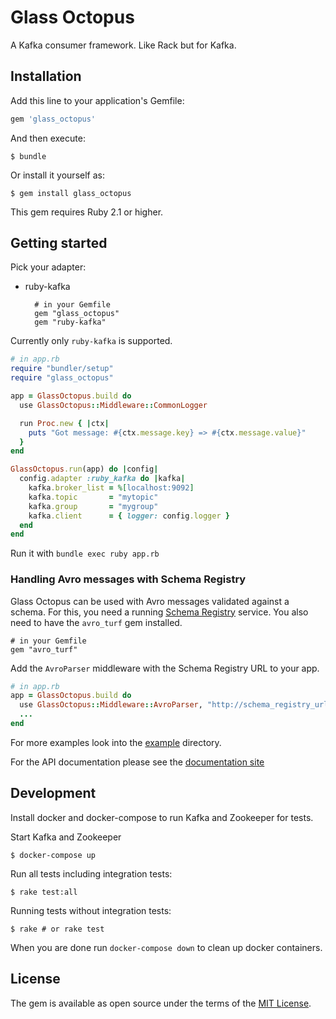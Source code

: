 # Glass Octopus

A Kafka consumer framework. Like Rack but for Kafka.

## Installation

Add this line to your application's Gemfile:

```ruby
gem 'glass_octopus'
```

And then execute:

    $ bundle

Or install it yourself as:

    $ gem install glass_octopus

This gem requires Ruby 2.1 or higher.

## Getting started

Pick your adapter:

* ruby-kafka

        # in your Gemfile
        gem "glass_octopus"
        gem "ruby-kafka"

Currently only `ruby-kafka` is supported.

```ruby
# in app.rb
require "bundler/setup"
require "glass_octopus"

app = GlassOctopus.build do
  use GlassOctopus::Middleware::CommonLogger

  run Proc.new { |ctx|
    puts "Got message: #{ctx.message.key} => #{ctx.message.value}"
  }
end

GlassOctopus.run(app) do |config|
  config.adapter :ruby_kafka do |kafka|
    kafka.broker_list = %[localhost:9092]
    kafka.topic       = "mytopic"
    kafka.group       = "mygroup"
    kafka.client      = { logger: config.logger }
  end
end
```

Run it with `bundle exec ruby app.rb`

### Handling Avro messages with Schema Registry

Glass Octopus can be used with Avro messages validated against a schema. For this, you need a running [Schema Registry](https://docs.confluent.io/current/schema-registry/docs/index.html) service.
You also need to have the `avro_turf` gem installed.

```
# in your Gemfile
gem "avro_turf"
```

Add the `AvroParser` middleware with the Schema Registry URL to your app.

```ruby
# in app.rb
app = GlassOctopus.build do
  use GlassOctopus::Middleware::AvroParser, "http://schema_registry_url:8081"
  ...
end
```

For more examples look into the [example](example) directory.

For the API documentation please see the [documentation site][rubydoc]

## Development

Install docker and docker-compose to run Kafka and Zookeeper for tests.

Start Kafka and Zookeeper

    $ docker-compose up

Run all tests including integration tests:

    $ rake test:all

Running tests without integration tests:

    $ rake # or rake test

When you are done run `docker-compose down` to clean up docker containers.

## License

The gem is available as open source under the terms of the
[MIT License](http://opensource.org/licenses/MIT).

[rubydoc]: http://www.rubydoc.info/github/sspinc/glass-octopus

